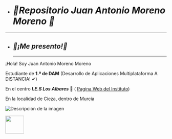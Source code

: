 - # ***📖Repositorio Juan Antonio Moreno Moreno 📖***
 ___
- ## ***👋¡Me presento!👋***
  ___
 ¡Hola!
Soy Juan Antonio Moreno Moreno

Estudiante de **1.º de DAM** (Desarrollo de Aplicaciones Multiplataforma A DISTANCIA! ✔) 

En el centro ***I.E.S Los Albares*** 🏫 ( [Pagina Web del Instituto](https://www.ieslosalbares.es/))

En la localidad de Cieza, dentro de Murcia  

![Descripción de la imagen](https://picsum.photos/800/600)

<img src="/MarkdownToolboxSmall.png" width="58" height="56"/>
  






